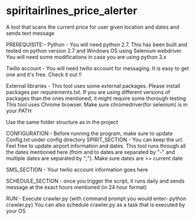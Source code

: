 # spiritairlines_price_alerter
A tool that scans the current price for user given location and dates and sends text message

PREREQUISITE:-
Python - You will need python 2.7. 
This has been built and tested on python version 2.7 and Windows OS using Selenium webdriver. You will need some modifications in case you are using python 3.x

Twilio account - You will need twilio account for messaging. It is easy to get one and it's free. Check it out !!

External libraries - This tool uses some external packages. Please install packages per requirements.txt. If you are using different versions of packages than the ones mentioned, it might require some thorough testing
This tool uses Chrome browser. Make sure chromedriver(for selenium) is in your PATH

Use the same folder structure as in the project

CONFIGURATION:-
Before running the program, make sure to update Config.txt under config directory
SPIRIT_SECTION - You can keep the url. Feel free to update airport information and dates. This tool runs through all the dates mentioned here (from and to dates are separated by "-" and multiple dates are separated by ";"). Make sure dates are >= current date

SMS_SECTION - Your twilio account information goes here

SCHEDULE_SECTION - once you trigger the script, it runs daily and sends message at the exact hours mentioned (in 24 hour format)

RUN:-
Execute crawler.py (with command prompt you would enter- python crawler.py)
You can also schedule crawler.py as a task that is executed by your OS


